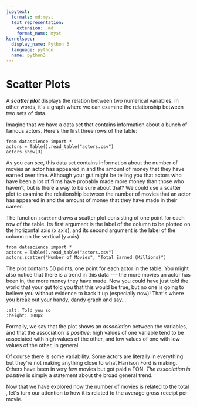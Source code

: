 ```yaml
---
jupytext:
  formats: md:myst
  text_representation:
    extension: .md
    format_name: myst
kernelspec:
  display_name: Python 3
  language: python
  name: python3
---
```


Scatter Plots
=============

A <b><i>scatter plot</i></b> displays the relation between two numerical variables. In other words, it's a graph where we can examine the relationship between two sets of data.  

Imagine that we have a data set that contains information about a bunch of famous actors. Here's the first three rows of the table:

```{code-cell}Python
from datascience import *
actors = Table().read_table("actors.csv")
actors.show(3)
```

As you can see, this data set contains information about the number of movies an actor has appeared in and the amount of money that they have earned over time. Although your gut might be telling you that actors who have been a lot of films have probably made more money than those who haven't, but is there a way to be sure about that? We could use a scatter plot to examine the relationship between the number of movies that an actor has appeared in and the amount of money that they have made in their career.


The function `scatter` draws a scatter plot consisting of one point for each row of the table. Its first argument is the label of the column to be plotted on the horizontal axis (x axis), and its second argument is the label of the column on the vertical (y axis).
```{code-cell}Python
from datascience import *
actors = Table().read_table("actors.csv")
actors.scatter("Number of Movies", "Total Earned (Millions)")
```

The plot contains 50 points, one point for each actor in the table. You might also notice that there is a trend in this data --- the more movies an actor has been in, the more money they have made. Now you could have just told the world that your gut told you that this would be true, but no one is going to believe you without evidence to back it up (especially now)! That's where you break out your handy, dandy graph and say...

```{image} https://media4.giphy.com/media/gmg7s5bBQzlN6/giphy.gif
:alt: Told you so
:height: 300px
```
Formally, we say that the plot shows an <i>association</i> between the variables, and that the association is <i>positive</i>: high values of one variable tend to be associated with high values of the other, and low values of one with low values of the other, in general.

Of course there is some variability. Some actors are literally in everything but they're not making anything close to what Harrison Ford is making. Others have been in very few movies but got paid a TON. <i>The association is positive</i> is simply a statement about the broad general trend.

Now that we have explored how the number of movies is related to the total , let's turn our attention to how it is related to the average gross receipt per movie.
